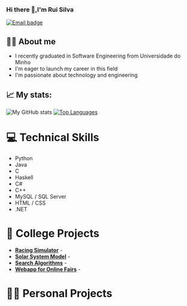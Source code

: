 ### Hi there 👋,I'm Rui Silva

[![Email badge](https://img.shields.io/badge/-pedroguisesilva-c71610?style=for-the-badge&logo=Gmail&logoColor=white)](mailto:pedroguisesilva@gmail.com)

## 🐱‍👤 About me

- I recently graduated in Software Engineering from Universidade do Minho
- I'm eager to launch my career in this field
- I'm passionate about technology and engineering

## 📈 My stats:
![My GitHub stats](https://github-readme-stats.vercel.app/api?username=Rui8338&count_private=true&show_icons=true&theme=tokyonight&hide=contribs)
[![Top Languages](https://github-readme-stats.vercel.app/api/top-langs/?username=Rui8338&layout=compact&theme=tokyonight)](https://github.com/anuraghazra/github-readme-stats)

# 💻 Technical Skills

- Python
- Java
- C
- Haskell
- C#
- C++
- MySQL / SQL Server
- HTML / CSS
- .NET

# 🏫 College Projects

- [**Racing Simulator**]() - 
- [**Solar System Model**]() -
- [**Search Algorithms**]() - 
- [**Webapp for Online Fairs**]() - 

# 👨‍💻 Personal Projects


<!--
**Rui8338/Rui8338** is a ✨ _special_ ✨ repository because its `README.md` (this file) appears on your GitHub profile.

Here are some ideas to get you started:

- 🔭 I’m currently working on ...
- 🌱 I’m currently learning ...
- 👯 I’m looking to collaborate on ...
- 🤔 I’m looking for help with ...
- 💬 Ask me about ...
- 📫 How to reach me: ...
- 😄 Pronouns: ...
- ⚡ Fun fact: ...
-->
